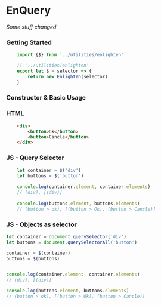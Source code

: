 # EnQuery

*Some stuff changed*

### Getting Started

```javascript
    import {$} from '../utilities/enlighten'
```

```javascript
    // '../utilities/enlighten'
    export let $ = selector => {
        return new Enlighten(selector)
    }
```
### Constructor & Basic Usage

<!-- tabs:start -->

###  **HTML**

```html
    <div>
        <button>Ok</button>
        <button>Cancle</button>
    </div>
```

### **JS - Query Selector**

```javascript
    let container = $('div')
    let buttons = $('button')
    
    console.log(container.element, container.elements)
    // (div), [(div)]
    
    console.log(buttons.element, buttons.elements)
    // (button > ok), [(button > Ok), (button > Cancle)]
```

### **JS - Objects as selector**

```javascript
let container = document.querySelector('div')
let buttons = document.querySelectorAll('button')

container = $(container)
buttons = $(buttons)


console.log(container.element, container.elements)
// (div), [(div)]

console.log(buttons.element, buttons.elements)
// (button > ok), [(button > Ok), (button > Cancle)]

```
<!-- tabs:end -->
